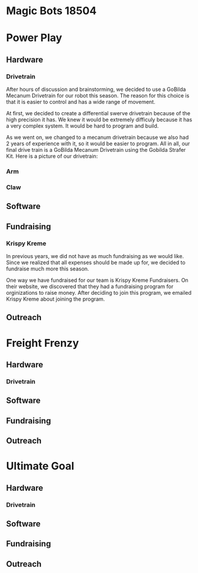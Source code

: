 # Magic Bots 18504


# Power Play

## Hardware



### Drivetrain

After hours of discussion and brainstorming, we decided to use a GoBilda Mecanum Drivetrain for our robot this season. The reason for this choice is that it is easier to control and has a wide range of movement. 

At first, we decided to create a differential swerve drivetrain because of the high precision it has. We knew it would be extremely difficuly because it has a very complex system. It would be hard to program and build. 

As we went on, we changed to a mecanum drivetrain because we also had 2 years of experience with it, so it would be easier to program. All in all, our final drive train is a GoBilda Mecanum Drivetrain using the Gobilda Strafer Kit. Here is a picture of our drivetrain:



### Arm




### Claw



## Software


## Fundraising

### Krispy Kreme

In previous years, we did not have as much fundraising as we would like. Since we realized that all expenses should be made up for, we decided to fundraise much more this season. 

One way we have fundraised for our team is Krispy Kreme Fundraisers. On their website, we discovered that they had a fundraising program for orginizations to raise money. After deciding to join this program, we emailed Krispy Kreme about joining the program.

## Outreach





# Freight Frenzy

## Hardware

### Drivetrain




## Software


## Fundraising


## Outreach








# Ultimate Goal

## Hardware

### Drivetrain





## Software


## Fundraising


## Outreach





